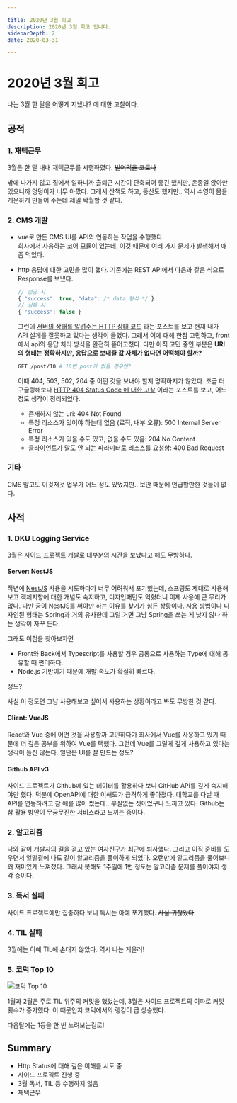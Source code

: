 ```yaml
---

title: 2020년 3월 회고
description: 2020년 3월 회고 입니다.
sidebarDepth: 2
date: 2020-03-31

---
```


# 2020년 3월 회고

나는 3월 한 달을 어떻게 지냈나? 에 대한 고찰이다.

## 공적

### 1. 재택근무

3월은 한 달 내내 재택근무를 시행하였다. ~~빌어먹을 코로나~~

밖에 나가지 않고 집에서 일하니까 출퇴근 시간이 단축되어 좋긴 했지만, 온종일 앉아만 있으니까 엉덩이가 너무 아팠다.
그래서 산책도 하고, 등산도 했지만.. 역시 수영이 몸을 개운하게 만들어 주는데 제일 탁월할 것 같다.

### 2. CMS 개발

- vue로 만든 CMS UI를 API와 연동하는 작업을 수행했다.\
  회사에서 사용하는 코어 모듈이 있는데, 이것 때문에 여러 가지 문제가 발생해서 애 좀 먹었다.

- http 응답에 대한 고민을 많이 했다. 기존에는 REST API에서 다음과 같은 식으로 Response를 보냈다.
  ```js
  // 성공 시
  { "success": true, "data": /* data 형식 */ }
  // 실패 시
  { "success": false }
  ```
  그런데 [서버의 상태를 알려주는 HTTP 상태 코드](https://evan-moon.github.io/2020/03/15/about-http-status-code/) 라는 포스트를 보고 현재 내가 API 설계를 잘못하고 있다는 생각이 들었다.
  그래서 이에 대해 한참 고민하고, front에서 api의 응답 처리 방식을 완전히 뜯어고쳤다.
  다만 아직 고민 중인 부분은 **URI의 형태는 정확하지만, 응답으로 보내줄 값 자체가 없다면 어떡해야 할까?**
  ``` sh
  GET /post/10 # 10번 post가 없을 경우엔?
  ```
  이때 404, 503, 502, 204 중 어떤 것을 보내야 할지 명확하지가 않았다.
  조금 더 구글링해보다 [HTTP 404 Status Code 에 대한 고찰](https://luckyyowu.tistory.com/377) 이라는 포스트를 보고, 어느 정도 생각이 정리되었다.
    - 존재하지 않는 uri: 404 Not Found
    - 특정 리소스가 있어야 하는데 없음 (로직, 내부 오류): 500 Internal Server Error
    - 특정 리소스가 있을 수도 있고, 없을 수도 있음: 204 No Content
    - 클라이언트가 말도 안 되는 파라미터로 리소스를 요청함: 400 Bad Request

### 기타

CMS 말고도 이것저것 업무가 어느 정도 있었지만.. 보안 때문에 언급할만한 것들이 없다.

## 사적

### 1. DKU Logging Service

3월은 [사이드 프로젝트](https://github.com/JunilHwang/DKU-Software-Engineering-Logging-Service) 개발로 대부분의 시간을 보냈다고 해도 무방하다.

#### Server: NestJS

작년에 [NestJS](https://nestjs.com/) 사용을 시도하다가 너무 어려워서 포기했는데, 스프링도 제대로 사용해보고 객체지향에 대한 개념도 숙지하고, 디자인패턴도 익혔더니 이제 사용에 큰 무리가 없다.
다만 굳이 NestJS를 써야만 하는 이유를 찾기가 힘든 상황이다.
사용 방법이나 디자인된 형태는 Spring과 거의 유사한데 그럴 거면 그냥 Spring을 쓰는 게 낫지 않나 하는 생각이 자꾸 든다.

그래도 이점을 찾아보자면

- Front와 Back에서 Typescript를 사용할 경우 공통으로 사용하는 Type에 대해 공유할 때 편리하다.
- Node.js 기반이기 때문에 개발 속도가 확실히 빠르다.

정도?

사실 이 정도면 그냥 사용해보고 싶어서 사용하는 상황이라고 봐도 무방한 것 같다.

#### Client: VueJS

React와 Vue 중에 어떤 것을 사용할까 고민하다가 회사에서 Vue를 사용하고 있기 때문에 더 깊은 공부를 위하여 Vue를 택했다.
그런데 Vue를 그렇게 깊게 사용하고 있다는 생각이 들진 않는다. 일단은 UI를 잘 만드는 정도?

#### Github API v3

사이드 프로젝트가 Github에 있는 데이터를 활용하다 보니 GitHub API를 깊게 숙지해야만 했다.
덕분에 OpenAPI에 대한 이해도가 급격하게 좋아졌다. 대학교를 다닐 때 API를 연동하려고 참 애를 많이 썼는데.. 부질없는 짓이었구나 느끼고 있다.
Github는 참 활용 방안이 무궁무진한 서비스라고 느끼는 중이다.

### 2. 알고리즘

나와 같이 개발자의 길을 걷고 있는 여자친구가 최근에 퇴사했다. 그리고 이직 준비를 도우면서 얼떨결에 나도 같이 알고리즘을 풀이하게 되었다.
오랜만에 알고리즘을 풀어보니 꽤 재미있게 느껴졌다. 그래서 못해도 1주일에 1번 정도는 알고리즘 문제를 풀어야지 생각 중이다.

### 3. 독서 실패

사이드 프로젝트에만 집중하다 보니 독서는 아예 포기했다. ~~사실 귀찮았다~~

### 4. TIL 실패

3월에는 아예 TIL에 손대지 않았다. 역시 나는 게을러!

### 5. 코덕 Top 10

![코덕 Top 10](https://user-images.githubusercontent.com/18749057/80858554-d54f1680-8c94-11ea-9227-39d1c34e6196.png)

1월과 2월은 주로 TIL 위주의 커밋을 했었는데, 3월은 사이드 프로젝트의 여파로 커밋 횟수가 증가했다. 이 때문인지 코덕에서의 랭킹이 급 상승했다.

다음달에는 1등을 한 번 노려보는걸로!

## Summary

- Http Status에 대해 깊은 이해를 시도 중
- 사이드 프로젝트 진행 중
- 3월 독서, TIL 등 수행하지 않음
- 재택근무